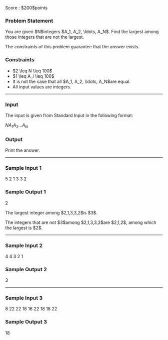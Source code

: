 
<div>

<span>

<span>

<p>
Score : $200$points
</p>

<div>

<section>

### **Problem Statement**

<p>
You are given $N$integers $A_1, A_2, \ldots, A_N$. Find the largest among those integers that are not the largest.
</p>

<p>
The constraints of this problem guarantee that the answer exists.
</p>

</section>

</div>

<div>

<section>

### **Constraints**

<ul>

<li>
$2 \leq N \leq 100$
</li>

<li>
$1 \leq A_i \leq 100$
</li>

<li>
It is not the case that all $A_1, A_2, \ldots, A_N$are equal.
</li>

<li>
All input values are integers.
</li>

</ul>

</section>

</div>

---

<div>

<div>

<section>

### **Input**

<p>
The input is given from Standard Input in the following format:
</p>

<div>

$N$$A_1$$A_2$$\ldots$$A_N$
</div>

</section>

</div>

<div>

<section>

### **Output**

<p>
Print the answer.
</p>

</section>

</div>

</div>

---

<div>

<section>

### **Sample Input 1**

<div>

5
2 1 3 3 2

</div>

</section>

</div>

<div>

<section>

### **Sample Output 1**

<div>

2

</div>

<p>
The largest integer among $2,1,3,3,2$is $3$.
</p>

<p>
The integers that are not $3$among $2,1,3,3,2$are $2,1,2$, among which the largest is $2$.
</p>

</section>

</div>

---

<div>

<section>

### **Sample Input 2**

<div>

4
4 3 2 1

</div>

</section>

</div>

<div>

<section>

### **Sample Output 2**

<div>

3

</div>

</section>

</div>

---

<div>

<section>

### **Sample Input 3**

<div>

8
22 22 18 16 22 18 18 22

</div>

</section>

</div>

<div>

<section>

### **Sample Output 3**

<div>

18

</div>

</section>

</div>

</span>

</span>

</div>
